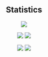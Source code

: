 <h2 align="center">Statistics</h2>

<div align="center">

![](https://github-profile-summary-cards.vercel.app/api/cards/profile-details?username=agarmirus&theme=tokyonight)

![](https://github-profile-summary-cards.vercel.app/api/cards/repos-per-language?username=agarmirus&theme=tokyonight)
![](https://github-profile-summary-cards.vercel.app/api/cards/most-commit-language?username=agarmirus&theme=tokyonight)

![](https://github-profile-summary-cards.vercel.app/api/cards/stats?username=agarmirus&theme=tokyonight)
![](https://github-profile-summary-cards.vercel.app/api/cards/productive-time?username=agarmirus&theme=tokyonight)

</div>

<!--
<h2 align="center">Skills</h2>

<h3 align="center">Expert</h3>

<div align="center">

Nothing (╥﹏╥)

</div>

<h3 align="center">Proficient</h3>

<div align="center">

![C](https://img.shields.io/badge/c-%2300599C.svg?style=for-the-badge&logo=c&logoColor=white)
![C++](https://img.shields.io/badge/c++-%2300599C.svg?style=for-the-badge&logo=c%2B%2B&logoColor=white)
![Python](https://img.shields.io/badge/python-3670A0?style=for-the-badge&logo=python&logoColor=ffdd54)

</div>

<h3 align="center">Competent</h3>

<div align="center">

![Java](https://img.shields.io/badge/java-%23ED8B00.svg?style=for-the-badge&logo=openjdk&logoColor=white)

![Postgres](https://img.shields.io/badge/postgres-%23316192.svg?style=for-the-badge&logo=postgresql&logoColor=white)

![Git](https://img.shields.io/badge/git-%23F05033.svg?style=for-the-badge&logo=git&logoColor=white)

![Linux](https://img.shields.io/badge/Linux-FCC624?style=for-the-badge&logo=linux&logoColor=black)

</div>

<h3 align="center">Advanced Beginner</h3>

<div align="center">

![JavaScript](https://img.shields.io/badge/javascript-%23323330.svg?style=for-the-badge&logo=javascript&logoColor=%23F7DF1E)
![PHP](https://img.shields.io/badge/php-%23777BB4.svg?style=for-the-badge&logo=php&logoColor=white)

![HTML5](https://img.shields.io/badge/html5-%23E34F26.svg?style=for-the-badge&logo=html5&logoColor=white)
![CSS3](https://img.shields.io/badge/css3-%231572B6.svg?style=for-the-badge&logo=css3&logoColor=white)

![MicrosoftSQLServer](https://img.shields.io/badge/Microsoft%20SQL%20Server-CC2927?style=for-the-badge&logo=microsoft%20sql%20server&logoColor=white)

![Docker](https://img.shields.io/badge/docker-%230db7ed.svg?style=for-the-badge&logo=docker&logoColor=white)

</div>

<h3 align="center">Novice</h3>

<div align="center">

![jQuery](https://img.shields.io/badge/jquery-%230769AD.svg?style=for-the-badge&logo=jquery&logoColor=white)
![Qt](https://img.shields.io/badge/Qt-%23217346.svg?style=for-the-badge&logo=Qt&logoColor=white)

![GitLab CI](https://img.shields.io/badge/gitlab%20ci-%23181717.svg?style=for-the-badge&logo=gitlab&logoColor=white)

</div>

<h3 align="center">Trainee</h3>

<div align="center">

![C#](https://img.shields.io/badge/c%23-%23239120.svg?style=for-the-badge&logo=csharp&logoColor=white)
![Haskell](https://img.shields.io/badge/Haskell-5e5086?style=for-the-badge&logo=haskell&logoColor=white)

![InfluxDB](https://img.shields.io/badge/InfluxDB-22ADF6?style=for-the-badge&logo=InfluxDB&logoColor=white)
![Redis](https://img.shields.io/badge/redis-%23DD0031.svg?style=for-the-badge&logo=redis&logoColor=white)

</div>

<h3 align="center">About to start learning</h3>

<div align="center">

![Rust](https://img.shields.io/badge/rust-%23000000.svg?style=for-the-badge&logo=rust&logoColor=white)
![Go](https://img.shields.io/badge/go-%2300ADD8.svg?style=for-the-badge&logo=go&logoColor=white)
![Kotlin](https://img.shields.io/badge/kotlin-%237F52FF.svg?style=for-the-badge&logo=kotlin&logoColor=white)

![MongoDB](https://img.shields.io/badge/MongoDB-%234ea94b.svg?style=for-the-badge&logo=mongodb&logoColor=white)
![SQLite](https://img.shields.io/badge/sqlite-%2307405e.svg?style=for-the-badge&logo=sqlite&logoColor=white)

![Kubernetes](https://img.shields.io/badge/kubernetes-%23326ce5.svg?style=for-the-badge&logo=kubernetes&logoColor=white)

</div>
!-->

